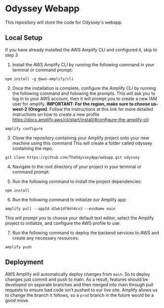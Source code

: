 # Odyssey Webapp
This repository will store the code for Odyssey's webapp. 

## Local Setup

If you have already installed the AWS Amplify CLI and configured it, skip to step 3

1. Install the AWS Amplify CLI by running the following command in your terminal or command prompt:
```
npm install -g @aws-amplify/cli
```

2. Once the installation is complete, configure the Amplify CLI by running the following command and following the prompts. This will ask you to log in to your AWS account, then it will prompt you to create a new IAM user for amplify. **IMPORTANT: For the region, make sure to choose us-west-2 (Oregon)**. Follow the instructions at this link for more detailed instructions on how to create a new profile https://docs.amplify.aws/cli/start/install/#configure-the-amplify-cli:
```
amplify configure
```


3. Clone the repository containing your Amplify project onto your new machine using this command This will create a folder called odyssey containing the repo.
```
git clone https://github.com/TheOdysseyApp/webapp.git odyssey
```

4. Navigate to the root directory of your project in your terminal or command prompt.

5. Run the following command to install the project dependencies:
```
npm install
```

6. Run the following command to initialize our Amplify app:
```
amplify pull --appId d2wk1df8nh4cn3 --envName main
```
This will prompt you to choose your default text editor, select the Amplify project to initialize, and configure the AWS profile to use.

7. Run the following command to deploy the backend services to AWS and create any necessary resources.
```
amplify push
```


## Deployment
AWS Amplify will automatically deploy changes from ```main```. So to deploy changes just commit and push to main.
As a result, features should be developed on separate branches and then merged into main through pull requests to ensure bad code isn't pushed to our live site.
Amplify allows us to change the branch it follows, so a ```prod``` branch in the future would be a good move.
